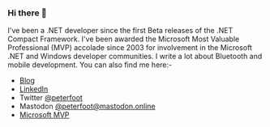 ### Hi there 👋

I've been a .NET developer since the first Beta releases of the .NET Compact Framework. I've been awarded the Microsoft Most Valuable Professional (MVP) accolade since 2003 for involvement in the Microsoft .NET and Windows  developer communities. I write a lot about Bluetooth and mobile development. You can also find me here:-

- [Blog](https://inthehand.com/blog)
- [LinkedIn](https://uk.linkedin.com/in/pfoot)
- Twitter [@peterfoot](https://twitter.com/peterfoot)
- Mastodon [@peterfoot@mastodon.online](https://mastodon.online/@peterfoot)
- [Microsoft MVP](https://mvp.microsoft.com/en-us/PublicProfile/8324)

